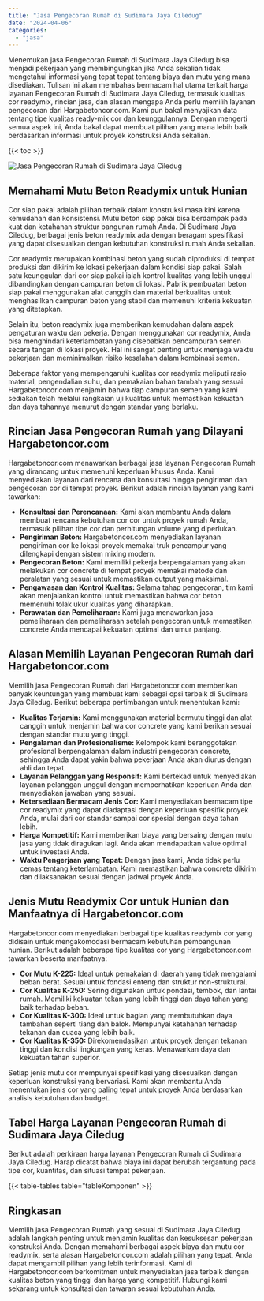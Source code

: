 ```yaml
---
title: "Jasa Pengecoran Rumah di Sudimara Jaya Ciledug"
date: "2024-04-06"
categories: 
  - "jasa"
---
```



Menemukan jasa Pengecoran Rumah di Sudimara Jaya Ciledug bisa menjadi pekerjaan yang membingungkan jika Anda sekalian tidak mengetahui informasi yang tepat tepat tentang biaya dan mutu yang mana disediakan. Tulisan ini akan membahas bermacam hal utama terkait harga layanan Pengecoran Rumah di Sudimara Jaya Ciledug, termasuk kualitas cor readymix, rincian jasa, dan alasan mengapa Anda perlu memilih layanan pengecoran dari Hargabetoncor.com. Kami pun bakal menyajikan data tentang tipe kualitas ready-mix cor dan keunggulannya. Dengan mengerti semua aspek ini, Anda bakal dapat membuat pilihan yang mana lebih baik berdasarkan informasi untuk proyek konstruksi Anda sekalian.

{{< toc >}}

![Jasa Pengecoran Rumah di Sudimara Jaya Ciledug](https://hargareadymixid.github.io/hbc/readymix-hbc%20(9).png)

## Memahami Mutu Beton Readymix untuk Hunian

Cor siap pakai adalah pilihan terbaik dalam konstruksi masa kini karena kemudahan dan konsistensi. Mutu beton siap pakai bisa berdampak pada kuat dan ketahanan struktur bangunan rumah Anda. Di Sudimara Jaya Ciledug, berbagai jenis beton readymix ada dengan beragam spesifikasi yang dapat disesuaikan dengan kebutuhan konstruksi rumah Anda sekalian.

Cor readymix merupakan kombinasi beton yang sudah diproduksi di tempat produksi dan dikirim ke lokasi pekerjaan dalam kondisi siap pakai. Salah satu keunggulan dari cor siap pakai ialah kontrol kualitas yang lebih unggul dibandingkan dengan campuran beton di lokasi. Pabrik pembuatan beton siap pakai menggunakan alat canggih dan material berkualitas untuk menghasilkan campuran beton yang stabil dan memenuhi kriteria kekuatan yang ditetapkan.

Selain itu, beton readymix juga memberikan kemudahan dalam aspek pengaturan waktu dan pekerja. Dengan menggunakan cor readymix, Anda bisa menghindari keterlambatan yang disebabkan pencampuran semen secara tangan di lokasi proyek. Hal ini sangat penting untuk menjaga waktu pekerjaan dan meminimalkan risiko kesalahan dalam kombinasi semen.

Beberapa faktor yang mempengaruhi kualitas cor readymix meliputi rasio material, pengendalian suhu, dan pemakaian bahan tambah yang sesuai. Hargabetoncor.com menjamin bahwa tiap campuran semen yang kami sediakan telah melalui rangkaian uji kualitas untuk memastikan kekuatan dan daya tahannya menurut dengan standar yang berlaku.

## Rincian Jasa Pengecoran Rumah yang Dilayani Hargabetoncor.com

Hargabetoncor.com menawarkan berbagai jasa layanan Pengecoran Rumah yang dirancang untuk memenuhi keperluan khusus Anda. Kami menyediakan layanan dari rencana dan konsultasi hingga pengiriman dan pengecoran cor di tempat proyek. Berikut adalah rincian layanan yang kami tawarkan:

- **Konsultasi dan Perencanaan:** Kami akan membantu Anda dalam membuat rencana kebutuhan cor cor untuk proyek rumah Anda, termasuk pilihan tipe cor dan perhitungan volume yang diperlukan.
- **Pengiriman Beton:** Hargabetoncor.com menyediakan layanan pengiriman cor ke lokasi proyek memakai truk pencampur yang dilengkapi dengan sistem mixing modern.
- **Pengecoran Beton:** Kami memiliki pekerja berpengalaman yang akan melakukan cor concrete di tempat proyek memakai metode dan peralatan yang sesuai untuk memastikan output yang maksimal.
- **Pengawasan dan Kontrol Kualitas:** Selama tahap pengecoran, tim kami akan menjalankan kontrol untuk memastikan bahwa cor beton memenuhi tolak ukur kualitas yang diharapkan.
- **Perawatan dan Pemeliharaan:** Kami juga menawarkan jasa pemeliharaan dan pemeliharaan setelah pengecoran untuk memastikan concrete Anda mencapai kekuatan optimal dan umur panjang.

## Alasan Memilih Layanan Pengecoran Rumah dari Hargabetoncor.com

Memilih jasa Pengecoran Rumah dari Hargabetoncor.com memberikan banyak keuntungan yang membuat kami sebagai opsi terbaik di Sudimara Jaya Ciledug. Berikut beberapa pertimbangan untuk menentukan kami:

- **Kualitas Terjamin:** Kami menggunakan material bermutu tinggi dan alat canggih untuk menjamin bahwa cor concrete yang kami berikan sesuai dengan standar mutu yang tinggi.
- **Pengalaman dan Profesionalisme:** Kelompok kami beranggotakan profesional berpengalaman dalam industri pengecoran concrete, sehingga Anda dapat yakin bahwa pekerjaan Anda akan diurus dengan ahli dan tepat.
- **Layanan Pelanggan yang Responsif:** Kami bertekad untuk menyediakan layanan pelanggan unggul dengan memperhatikan keperluan Anda dan menyediakan jawaban yang sesuai.
- **Ketersediaan Bermacam Jenis Cor:** Kami menyediakan bermacam tipe cor readymix yang dapat diadaptasi dengan keperluan spesifik proyek Anda, mulai dari cor standar sampai cor spesial dengan daya tahan lebih.
- **Harga Kompetitif:** Kami memberikan biaya yang bersaing dengan mutu jasa yang tidak diragukan lagi. Anda akan mendapatkan value optimal untuk investasi Anda.
- **Waktu Pengerjaan yang Tepat:** Dengan jasa kami, Anda tidak perlu cemas tentang keterlambatan. Kami memastikan bahwa concrete dikirim dan dilaksanakan sesuai dengan jadwal proyek Anda.

## Jenis Mutu Readymix Cor untuk Hunian dan Manfaatnya di Hargabetoncor.com

Hargabetoncor.com menyediakan berbagai tipe kualitas readymix cor yang didisain untuk mengakomodasi bermacam kebutuhan pembangunan hunian. Berikut adalah beberapa tipe kualitas cor yang Hargabetoncor.com tawarkan beserta manfaatnya:

- **Cor Mutu K-225:** Ideal untuk pemakaian di daerah yang tidak mengalami beban berat. Sesuai untuk fondasi enteng dan struktur non-struktural.
- **Cor Kualitas K-250:** Sering digunakan untuk pondasi, tembok, dan lantai rumah. Memiliki kekuatan tekan yang lebih tinggi dan daya tahan yang baik terhadap beban.
- **Cor Kualitas K-300:** Ideal untuk bagian yang membutuhkan daya tambahan seperti tiang dan balok. Mempunyai ketahanan terhadap tekanan dan cuaca yang lebih baik.
- **Cor Kualitas K-350:** Direkomendasikan untuk proyek dengan tekanan tinggi dan kondisi lingkungan yang keras. Menawarkan daya dan kekuatan tahan superior.

Setiap jenis mutu cor mempunyai spesifikasi yang disesuaikan dengan keperluan konstruksi yang bervariasi. Kami akan membantu Anda menentukan jenis cor yang paling tepat untuk proyek Anda berdasarkan analisis kebutuhan dan budget.

## Tabel Harga Layanan Pengecoran Rumah di Sudimara Jaya Ciledug

Berikut adalah perkiraan harga layanan Pengecoran Rumah di Sudimara Jaya Ciledug. Harap dicatat bahwa biaya ini dapat berubah tergantung pada tipe cor, kuantitas, dan situasi tempat pekerjaan.

{{< table-tables table="tableKomponen" >}}

## Ringkasan

Memilih jasa Pengecoran Rumah yang sesuai di Sudimara Jaya Ciledug adalah langkah penting untuk menjamin kualitas dan kesuksesan pekerjaan konstruksi Anda. Dengan memahami berbagai aspek biaya dan mutu cor readymix, serta alasan Hargabetoncor.com adalah pilihan yang tepat, Anda dapat mengambil pilihan yang lebih terinformasi. Kami di Hargabetoncor.com berkomitmen untuk menyediakan jasa terbaik dengan kualitas beton yang tinggi dan harga yang kompetitif. Hubungi kami sekarang untuk konsultasi dan tawaran sesuai kebutuhan Anda.
